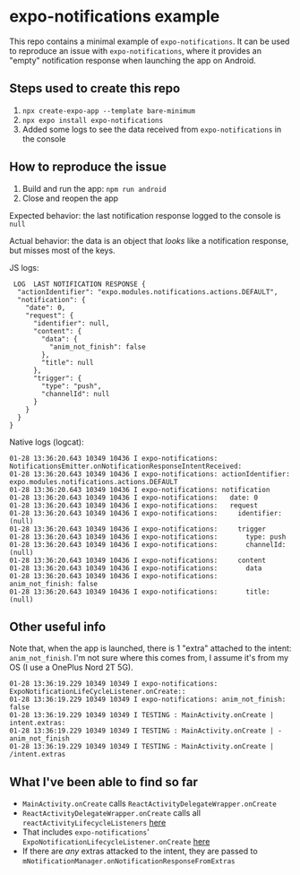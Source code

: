 expo-notifications example
===

This repo contains a minimal example of `expo-notifications`.
It can be used to reproduce an issue with `expo-notifications`, where it provides an "empty" notification response when launching the app on Android.

## Steps used to create this repo
1. `npx create-expo-app --template bare-minimum`
2. `npx expo install expo-notifications`
3. Added some logs to see the data received from `expo-notifications` in the console

## How to reproduce the issue
1. Build and run the app: `npm run android`
2. Close and reopen the app

Expected behavior: the last notification response logged to the console is `null`

Actual behavior: the data is an object that *looks* like a notification response, but misses most of the keys.

JS logs:
```
 LOG  LAST NOTIFICATION RESPONSE {
  "actionIdentifier": "expo.modules.notifications.actions.DEFAULT",
  "notification": {
    "date": 0,
    "request": {
      "identifier": null,
      "content": {
        "data": {
          "anim_not_finish": false
        },
        "title": null
      },
      "trigger": {
        "type": "push",
        "channelId": null
      }
    }
  }
}
```

Native logs (logcat):
```
01-28 13:36:20.643 10349 10436 I expo-notifications: NotificationsEmitter.onNotificationResponseIntentReceived:
01-28 13:36:20.643 10349 10436 I expo-notifications: actionIdentifier: expo.modules.notifications.actions.DEFAULT
01-28 13:36:20.643 10349 10436 I expo-notifications: notification
01-28 13:36:20.643 10349 10436 I expo-notifications:   date: 0
01-28 13:36:20.643 10349 10436 I expo-notifications:   request
01-28 13:36:20.643 10349 10436 I expo-notifications:     identifier: (null)
01-28 13:36:20.643 10349 10436 I expo-notifications:     trigger
01-28 13:36:20.643 10349 10436 I expo-notifications:       type: push
01-28 13:36:20.643 10349 10436 I expo-notifications:       channelId: (null)
01-28 13:36:20.643 10349 10436 I expo-notifications:     content
01-28 13:36:20.643 10349 10436 I expo-notifications:       data
01-28 13:36:20.643 10349 10436 I expo-notifications:         anim_not_finish: false
01-28 13:36:20.643 10349 10436 I expo-notifications:       title: (null)
```

## Other useful info
Note that, when the app is launched, there is 1 "extra" attached to the intent: `anim_not_finish`. I'm not sure where this comes from, I assume it's from my OS (I use a OnePlus Nord 2T 5G).
```
01-28 13:36:19.229 10349 10349 I expo-notifications: ExpoNotificationLifeCycleListener.onCreate::
01-28 13:36:19.229 10349 10349 I expo-notifications: anim_not_finish: false
01-28 13:36:19.229 10349 10349 I TESTING : MainActivity.onCreate | intent.extras:
01-28 13:36:19.229 10349 10349 I TESTING : MainActivity.onCreate | - anim_not_finish
01-28 13:36:19.229 10349 10349 I TESTING : MainActivity.onCreate | /intent.extras
```

## What I've been able to find so far
- `MainActivity.onCreate` calls `ReactActivityDelegateWrapper.onCreate`
- `ReactActivityDelegateWrapper.onCreate` calls all `reactActivityLifecycleListeners` [here](https://github.com/expo/expo/blob/6ada9f5a9559fd75aeeaffdfdff5dc4e1b3180bf/packages/expo/android/src/main/java/expo/modules/ReactActivityDelegateWrapper.kt#L183)
- That includes `expo-notifications`' `ExpoNotificationLifecycleListener.onCreate` [here](https://github.com/expo/expo/blob/6ada9f5a9559fd75aeeaffdfdff5dc4e1b3180bf/packages/expo-notifications/android/src/main/java/expo/modules/notifications/service/delegates/ExpoNotificationLifecycleListener.java#L31)
- If there are *any* extras attacked to the intent, they are passed to `mNotificationManager.onNotificationResponseFromExtras`
